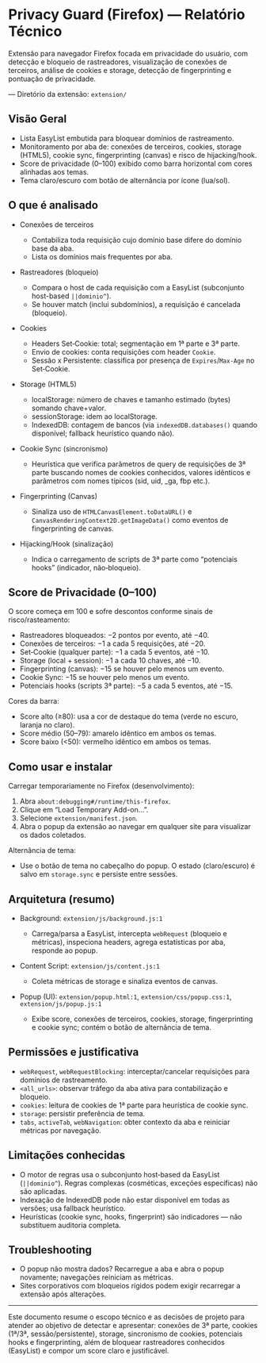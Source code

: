 # Privacy Guard (Firefox) — Relatório Técnico

Extensão para navegador Firefox focada em privacidade do usuário, com detecção e bloqueio de rastreadores, visualização de conexões de terceiros, análise de cookies e storage, detecção de fingerprinting e pontuação de privacidade.

— Diretório da extensão: `extension/`

## Visão Geral

- Lista EasyList embutida para bloquear domínios de rastreamento.
- Monitoramento por aba de: conexões de terceiros, cookies, storage (HTML5), cookie sync, fingerprinting (canvas) e risco de hijacking/hook.
- Score de privacidade (0–100) exibido como barra horizontal com cores alinhadas aos temas.
- Tema claro/escuro com botão de alternância por ícone (lua/sol).

## O que é analisado

- Conexões de terceiros
  - Contabiliza toda requisição cujo domínio base difere do domínio base da aba.
  - Lista os domínios mais frequentes por aba.

- Rastreadores (bloqueio)
  - Compara o host de cada requisição com a EasyList (subconjunto host-based `||dominio^`).
  - Se houver match (inclui subdomínios), a requisição é cancelada (bloqueio).

- Cookies
  - Headers Set‑Cookie: total; segmentação em 1ª parte e 3ª parte.
  - Envio de cookies: conta requisições com header `Cookie`.
  - Sessão x Persistente: classifica por presença de `Expires`/`Max-Age` no Set‑Cookie.

- Storage (HTML5)
  - localStorage: número de chaves e tamanho estimado (bytes) somando chave+valor.
  - sessionStorage: idem ao localStorage.
  - IndexedDB: contagem de bancos (via `indexedDB.databases()` quando disponível; fallback heurístico quando não).

- Cookie Sync (sincronismo)
  - Heurística que verifica parâmetros de query de requisições de 3ª parte buscando nomes de cookies conhecidos, valores idênticos e parâmetros com nomes típicos (sid, uid, _ga, fbp etc.).

- Fingerprinting (Canvas)
  - Sinaliza uso de `HTMLCanvasElement.toDataURL()` e `CanvasRenderingContext2D.getImageData()` como eventos de fingerprinting de canvas.

- Hijacking/Hook (sinalização)
  - Indica o carregamento de scripts de 3ª parte como “potenciais hooks” (indicador, não‑bloqueio).

## Score de Privacidade (0–100)

O score começa em 100 e sofre descontos conforme sinais de risco/rasteamento:

- Rastreadores bloqueados: −2 pontos por evento, até −40.
- Conexões de terceiros: −1 a cada 5 requisições, até −20.
- Set‑Cookie (qualquer parte): −1 a cada 5 eventos, até −10.
- Storage (local + session): −1 a cada 10 chaves, até −10.
- Fingerprinting (canvas): −15 se houver pelo menos um evento.
- Cookie Sync: −15 se houver pelo menos um evento.
- Potenciais hooks (scripts 3ª parte): −5 a cada 5 eventos, até −15.

Cores da barra:
- Score alto (≥80): usa a cor de destaque do tema (verde no escuro, laranja no claro).
- Score médio (50–79): amarelo idêntico em ambos os temas.
- Score baixo (<50): vermelho idêntico em ambos os temas.

## Como usar e instalar

Carregar temporariamente no Firefox (desenvolvimento):
1. Abra `about:debugging#/runtime/this-firefox`.
2. Clique em “Load Temporary Add-on…”.
3. Selecione `extension/manifest.json`.
4. Abra o popup da extensão ao navegar em qualquer site para visualizar os dados coletados.

Alternância de tema:
- Use o botão de tema no cabeçalho do popup. O estado (claro/escuro) é salvo em `storage.sync` e persiste entre sessões.

## Arquitetura (resumo)

- Background: `extension/js/background.js:1`
  - Carrega/parsa a EasyList, intercepta `webRequest` (bloqueio e métricas), inspeciona headers, agrega estatísticas por aba, responde ao popup.

- Content Script: `extension/js/content.js:1`
  - Coleta métricas de storage e sinaliza eventos de canvas.

- Popup (UI): `extension/popup.html:1`, `extension/css/popup.css:1`, `extension/js/popup.js:1`
  - Exibe score, conexões de terceiros, cookies, storage, fingerprinting e cookie sync; contém o botão de alternância de tema.

## Permissões e justificativa

- `webRequest`, `webRequestBlocking`: interceptar/cancelar requisições para domínios de rastreamento.
- `<all_urls>`: observar tráfego da aba ativa para contabilização e bloqueio.
- `cookies`: leitura de cookies de 1ª parte para heurística de cookie sync.
- `storage`: persistir preferência de tema.
- `tabs`, `activeTab`, `webNavigation`: obter contexto da aba e reiniciar métricas por navegação.

## Limitações conhecidas

- O motor de regras usa o subconjunto host‑based da EasyList (`||dominio^`). Regras complexas (cosméticas, exceções específicas) não são aplicadas.
- Indexação de IndexedDB pode não estar disponível em todas as versões; usa fallback heurístico.
- Heurísticas (cookie sync, hooks, fingerprint) são indicadores — não substituem auditoria completa.

## Troubleshooting

- O popup não mostra dados? Recarregue a aba e abra o popup novamente; navegações reiniciam as métricas.
- Sites corporativos com bloqueios rígidos podem exigir recarregar a extensão após alterações.

---

Este documento resume o escopo técnico e as decisões de projeto para atender ao objetivo de detectar e apresentar: conexões de 3ª parte, cookies (1ª/3ª, sessão/persistente), storage, sincronismo de cookies, potenciais hooks e fingerprinting, além de bloquear rastreadores conhecidos (EasyList) e compor um score claro e justificável.

